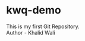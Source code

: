 # kwq-demo
This is my first Git Repository.
<br>
Author - Khalid Wali
<This is second git repository>
